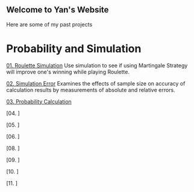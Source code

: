 ## Welcome to Yan's Website

Here are some of my past projects


# Probability and Simulation

[01. Roulette Simulation](https://github.com/shen-yan/Probability-and-Inference-Portfolio-Shen-Yan-/blob/master/01-roulette-simulation/writeup.html)
  Use simulation to see if using Martingale Strategy will improve one's winning while playing Roulette.

[02. Simulation Error](https://github.com/shen-yan/Probability-and-Inference-Portfolio-Shen-Yan-/blob/master/02-monte-carlo-error/writeup.html)
  Examines the effects of sample size on accuracy of calculation results by measurements of absolute and relative errors.

[03. Probability Calculation](https://github.com/shen-yan/Probability-and-Inference-Portfolio-Shen-Yan-/blob/master/03-probability-calcs/writeup.html)

[04. ]

[05. ]

[06. ]

[08. ]

[09. ]

[10. ]

[11. ]

